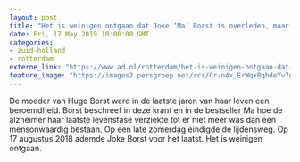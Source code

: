 ```yaml
---
layout: post
title: "Het is weinigen ontgaan dat Joke ‘Ma’ Borst is overleden, maar de gemeente wel"
date: Fri, 17 May 2019 10:00:00 GMT
categories: 
- zuid-holland 
- rotterdam 
externe_link: "https://www.ad.nl/rotterdam/het-is-weinigen-ontgaan-dat-joke-ma-borst-is-overleden-maar-de-gemeente-wel~a8b89f80/"
feature_image: "https://images2.persgroep.net/rcs/Cr-n4x_ErWqxRqbdeYv7gg9sT1Y/diocontent/146099734/_fitwidth/400/?appId=21791a8992982cd8da851550a453bd7f&quality=0.7"
---
```


De moeder van Hugo Borst werd in de laatste jaren van haar leven een beroemdheid. Borst beschreef in deze krant en in de bestseller Ma hoe de alzheimer haar laatste levensfase verziekte tot er niet meer was dan een mensonwaardig bestaan. Op een late zomerdag eindigde de lijdensweg. Op 17 augustus 2018 ademde Joke Borst voor het laatst. Het is weinigen ontgaan.
